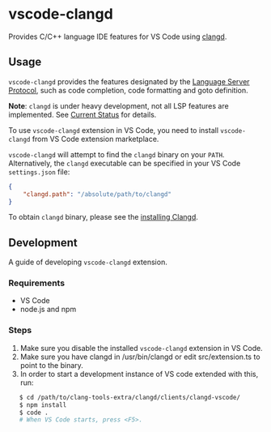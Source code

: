 # vscode-clangd

Provides C/C++ language IDE features for VS Code using [clangd](https://clang.llvm.org/extra/clangd.html).

## Usage

`vscode-clangd` provides the features designated by the [Language Server
Protocol](https://github.com/Microsoft/language-server-protocol), such as
code completion, code formatting and goto definition.

**Note**: `clangd` is under heavy development, not all LSP features are
implemented. See [Current Status](https://clang.llvm.org/extra/clangd.html#current-status)
for details.

To use `vscode-clangd` extension in VS Code, you need to install `vscode-clangd`
from VS Code extension marketplace.

`vscode-clangd` will attempt to find the `clangd` binary on your `PATH`.
Alternatively, the `clangd` executable can be specified in your VS Code
`settings.json` file:

```json
{
    "clangd.path": "/absolute/path/to/clangd"
}
```

To obtain `clangd` binary, please see the [installing Clangd](https://clang.llvm.org/extra/clangd.html#installing-clangd).

## Development

A guide of developing `vscode-clangd` extension.

### Requirements

* VS Code
* node.js and npm

### Steps

1. Make sure you disable the installed `vscode-clangd` extension in VS Code.
2. Make sure you have clangd in /usr/bin/clangd or edit src/extension.ts to
point to the binary.
3. In order to start a development instance of VS code extended with this, run:

```bash
   $ cd /path/to/clang-tools-extra/clangd/clients/clangd-vscode/
   $ npm install
   $ code .
   # When VS Code starts, press <F5>.
```
